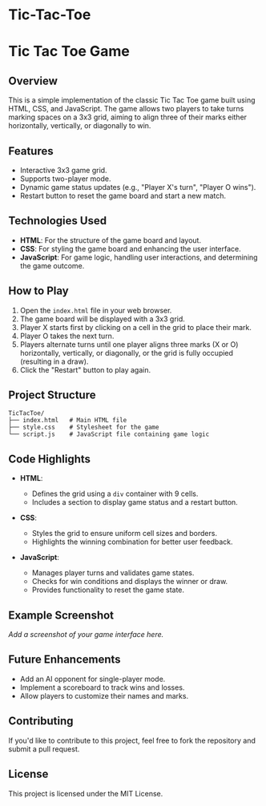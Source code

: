 # Tic-Tac-Toe
# Tic Tac Toe Game

## Overview
This is a simple implementation of the classic Tic Tac Toe game built using HTML, CSS, and JavaScript. The game allows two players to take turns marking spaces on a 3x3 grid, aiming to align three of their marks either horizontally, vertically, or diagonally to win.

## Features
- Interactive 3x3 game grid.
- Supports two-player mode.
- Dynamic game status updates (e.g., "Player X's turn", "Player O wins").
- Restart button to reset the game board and start a new match.

## Technologies Used
- **HTML**: For the structure of the game board and layout.
- **CSS**: For styling the game board and enhancing the user interface.
- **JavaScript**: For game logic, handling user interactions, and determining the game outcome.

## How to Play
1. Open the `index.html` file in your web browser.
2. The game board will be displayed with a 3x3 grid.
3. Player X starts first by clicking on a cell in the grid to place their mark.
4. Player O takes the next turn.
5. Players alternate turns until one player aligns three marks (X or O) horizontally, vertically, or diagonally, or the grid is fully occupied (resulting in a draw).
6. Click the "Restart" button to play again.

## Project Structure
```
TicTacToe/
├── index.html   # Main HTML file
├── style.css    # Stylesheet for the game
└── script.js    # JavaScript file containing game logic
```

## Code Highlights
- **HTML**:
  - Defines the grid using a `div` container with 9 cells.
  - Includes a section to display game status and a restart button.

- **CSS**:
  - Styles the grid to ensure uniform cell sizes and borders.
  - Highlights the winning combination for better user feedback.

- **JavaScript**:
  - Manages player turns and validates game states.
  - Checks for win conditions and displays the winner or draw.
  - Provides functionality to reset the game state.

## Example Screenshot
*Add a screenshot of your game interface here.*

## Future Enhancements
- Add an AI opponent for single-player mode.
- Implement a scoreboard to track wins and losses.
- Allow players to customize their names and marks.

## Contributing
If you'd like to contribute to this project, feel free to fork the repository and submit a pull request.

## License
This project is licensed under the MIT License.

